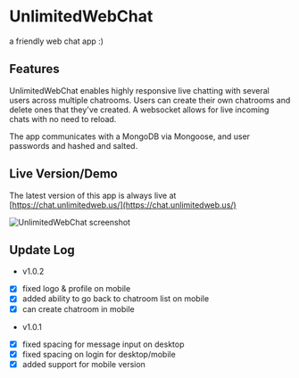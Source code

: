 # UnlimitedWebChat
a friendly web chat app :)

## Features
UnlimitedWebChat enables highly responsive live chatting with several users across multiple chatrooms.  Users can create their own chatrooms and delete ones that they've created.  A websocket allows for live incoming chats with no need to reload.

The app communicates with a MongoDB via Mongoose, and user passwords and hashed and salted.

## Live Version/Demo
The latest version of this app is always live at [https://chat.unlimitedweb.us/](https://chat.unlimitedweb.us/)

![UnlimitedWebChat screenshot](https://chat.unlimitedweb.us/screenshot.png)

## Update Log

- v1.0.2
- [x] fixed logo & profile on mobile
- [x] added ability to go back to chatroom list on mobile
- [x] can create chatroom in mobile

- v1.0.1
- [x] fixed spacing for message input on desktop
- [x] fixed spacing on login for desktop/mobile
- [x] added support for mobile version